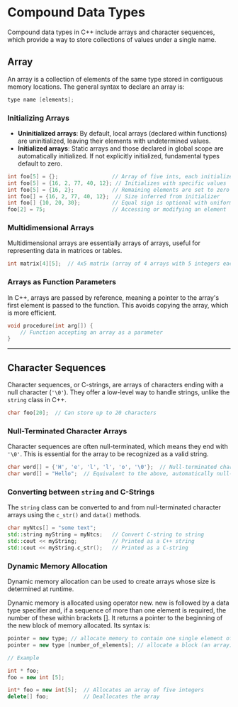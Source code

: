 # Compound Data Types

Compound data types in C++ include arrays and character sequences, which provide a way to store collections of values under a single name.

## Array

An array is a collection of elements of the same type stored in contiguous memory locations. The general syntax to declare an array is:

```cpp
type name [elements];
```

### Initializing Arrays

- **Uninitialized arrays**: By default, local arrays (declared within functions) are uninitialized, leaving their elements with undetermined values.
- **Initialized arrays**: Static arrays and those declared in global scope are automatically initialized. If not explicitly initialized, fundamental types default to zero.

```cpp
int foo[5] = {};                 // Array of five ints, each initialized to zero
int foo[5] = {16, 2, 77, 40, 12}; // Initializes with specific values
int foo[5] = {16, 2};            // Remaining elements are set to zero
int foo[] = {16, 2, 77, 40, 12};  // Size inferred from initializer
int foo[] {10, 20, 30};          // Equal sign is optional with uniform initialization
foo[2] = 75;                     // Accessing or modifying an element
```

### Multidimensional Arrays

Multidimensional arrays are essentially arrays of arrays, useful for representing data in matrices or tables.

```cpp
int matrix[4][5];  // 4x5 matrix (array of 4 arrays with 5 integers each)
```

### Arrays as Function Parameters

In C++, arrays are passed by reference, meaning a pointer to the array's first element is passed to the function. This avoids copying the array, which is more efficient.

```cpp
void procedure(int arg[]) {
    // Function accepting an array as a parameter
}
```

---

## Character Sequences

Character sequences, or C-strings, are arrays of characters ending with a null character (`'\0'`). They offer a low-level way to handle strings, unlike the `string` class in C++.

```cpp
char foo[20];  // Can store up to 20 characters
```

### Null-Terminated Character Arrays

Character sequences are often null-terminated, which means they end with `'\0'`. This is essential for the array to be recognized as a valid string.

```cpp
char word[] = {'H', 'e', 'l', 'l', 'o', '\0'};  // Null-terminated character array
char word[] = "Hello";  // Equivalent to the above, automatically null-terminated
```

### Converting between `string` and C-Strings

The `string` class can be converted to and from null-terminated character arrays using the `c_str()` and `data()` methods.

```cpp
char myNtcs[] = "some text";
std::string myString = myNtcs;   // Convert C-string to string
std::cout << myString;           // Printed as a C++ string
std::cout << myString.c_str();   // Printed as a C-string
```

### Dynamic Memory Allocation

Dynamic memory allocation can be used to create arrays whose size is determined at runtime.

Dynamic memory is allocated using operator new. new is followed by a data type specifier and, if a sequence of more than one element is required, the number of these within brackets []. It returns a pointer to the beginning of the new block of memory allocated. Its syntax is:

```cpp
pointer = new type; // allocate memory to contain one single element of type `type`
pointer = new type [number_of_elements]; // allocate a block (an array) of elements of type `type`

// Example

int * foo;
foo = new int [5];
```

```cpp
int* foo = new int[5];  // Allocates an array of five integers
delete[] foo;           // Deallocates the array
```
